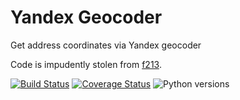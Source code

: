 Yandex Geocoder
===
Get address coordinates via Yandex geocoder

Code is impudently stolen from [f213](https://github.com/f213).

[![Build Status](https://travis-ci.org/cryptomaniac512/yandex-geocoder.svg?branch=master)](https://travis-ci.org/cryptomaniac512/yandex-geocoder)
[![Coverage Status](https://coveralls.io/repos/github/cryptomaniac512/yandex-geocoder/badge.svg?branch=master)](https://coveralls.io/github/cryptomaniac512/yandex-geocoder?branch=master)
![Python versions](https://img.shields.io/badge/python-3.5,%203.6-blue.svg)
